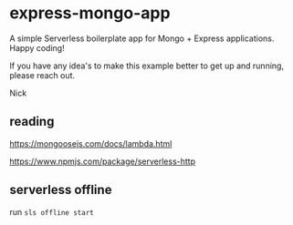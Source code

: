 # express-mongo-app

A simple Serverless boilerplate app for Mongo + Express applications. Happy coding!

If you have any idea's to make this example better to get up and running, please reach out.

Nick

## reading

https://mongoosejs.com/docs/lambda.html

https://www.npmjs.com/package/serverless-http

## serverless offline

run `sls offline start`
